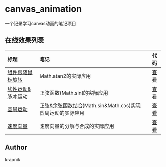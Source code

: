 # canvas_animation

一个记录学习canvas动画的笔记项目

## 在线效果列表

[placeholder]:p

| 标题 | 笔记 | 代码 |
|:-------- |:-------- |:--------:|
| [组件跟随鼠标旋转](https://krapnikkk.github.io/canvas_animation/demo/rotateArrow.html) | Math.atan2的实际应用 | [查看](./demo/rotateArrow.html) |
| [线性运动&脉冲运动](https://krapnikkk.github.io/canvas_animation/demo/sineMotion.html) | 正弦函数(Math.sin)的实际应用 | [查看](./demo/sineMotion.html) |
| [圆周运动](https://krapnikkk.github.io/canvas_animation/demo/circleMotion.html) | 正弦&余弦函数结合(Math.sin&Math.cos)实现圆周运动的实际应用 | [查看](./demo/circleMotion.html) |
| [速度向量](https://krapnikkk.github.io/canvas_animation/demo/velocityVector.html) | 速度向量的分解与合成的实际应用 | [查看](./demo/velocityVector.html) |

[/placeholder]:p

## Author
krapnik

